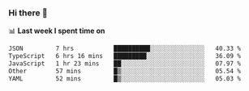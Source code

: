 ### Hi there 👋

<!--
**DBvc/DBvc** is a ✨ _special_ ✨ repository because its `README.md` (this file) appears on your GitHub profile.

Here are some ideas to get you started:

- 🔭 I’m currently working on ...
- 🌱 I’m currently learning ...
- 👯 I’m looking to collaborate on ...
- 🤔 I’m looking for help with ...
- 💬 Ask me about ...
- 📫 How to reach me: ...
- 😄 Pronouns: ...
- ⚡ Fun fact: ...
-->

📊 **Last week I spent time on**
<!--START_SECTION:waka-->

```txt
JSON         7 hrs           ██████████░░░░░░░░░░░░░░░   40.33 %
TypeScript   6 hrs 16 mins   █████████░░░░░░░░░░░░░░░░   36.09 %
JavaScript   1 hr 23 mins    ██░░░░░░░░░░░░░░░░░░░░░░░   07.97 %
Other        57 mins         █▒░░░░░░░░░░░░░░░░░░░░░░░   05.54 %
YAML         52 mins         █▒░░░░░░░░░░░░░░░░░░░░░░░   05.03 %
```

<!--END_SECTION:waka-->
